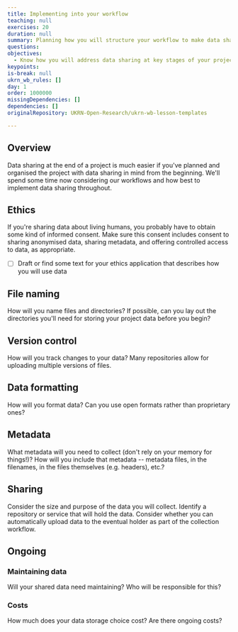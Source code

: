```yaml
---
title: Implementing into your workflow
teaching: null
exercises: 20
duration: null
summary: Planning how you will structure your workflow to make data sharing easy.
questions:
objectives:
  - Know how you will address data sharing at key stages of your project.
keypoints:
is-break: null
ukrn_wb_rules: []
day: 1
order: 1000000
missingDependencies: []
dependencies: []
originalRepository: UKRN-Open-Research/ukrn-wb-lesson-templates

---
```


## Overview

Data sharing at the end of a project is much easier if you've planned and organised the project with data sharing in mind from the beginning.
We'll spend some time now considering our workflows and how best to implement data sharing throughout.

## Ethics

If you're sharing data about living humans, you probably have to obtain some kind of informed consent.
Make sure this consent includes consent to sharing anonymised data, sharing metadata, and offering controlled access to data, as appropriate.

- [ ] Draft or find some text for your ethics application that describes how you will use data

## File naming

How will you name files and directories?
If possible, can you lay out the directories you'll need for storing your project data before you begin?

## Version control

How will you track changes to your data?
Many repositories allow for uploading multiple versions of files.

## Data formatting

How will you format data? 
Can you use open formats rather than proprietary ones?

## Metadata

What metadata will you need to collect (don't rely on your memory for things!)?
How will you include that metadata -- metadata files, in the filenames, in the files themselves (e.g. headers), etc.?

## Sharing

Consider the size and purpose of the data you will collect.
Identify a repository or service that will hold the data.
Consider whether you can automatically upload data to the eventual holder as part of the collection workflow.

## Ongoing

### Maintaining data

Will your shared data need maintaining? 
Who will be responsible for this?

### Costs

How much does your data storage choice cost?
Are there ongoing costs?
